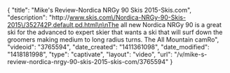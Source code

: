 {
    "title": "Mike's Review-Nordica NRGy 90 Skis 2015-Skis.com",
    "description": "http:\/\/www.skis.com\/Nordica-NRGy-90-Skis-2015\/352742P,default,pd.html\n\nThe all new Nordica NRGy 90 is a great ski for the advanced to expert skier that wants a ski that will surf down the groomers making medium to long radius turns. The All Mountain camRo",
    "videoid": "3765594",
    "date_created": "1411361098",
    "date_modified": "1418181998",
    "type": "captivate",
    "layout": "video",
    "url": "\/v\/mike-s-review-nordica-nrgy-90-skis-2015-skis-com\/3765594"
}